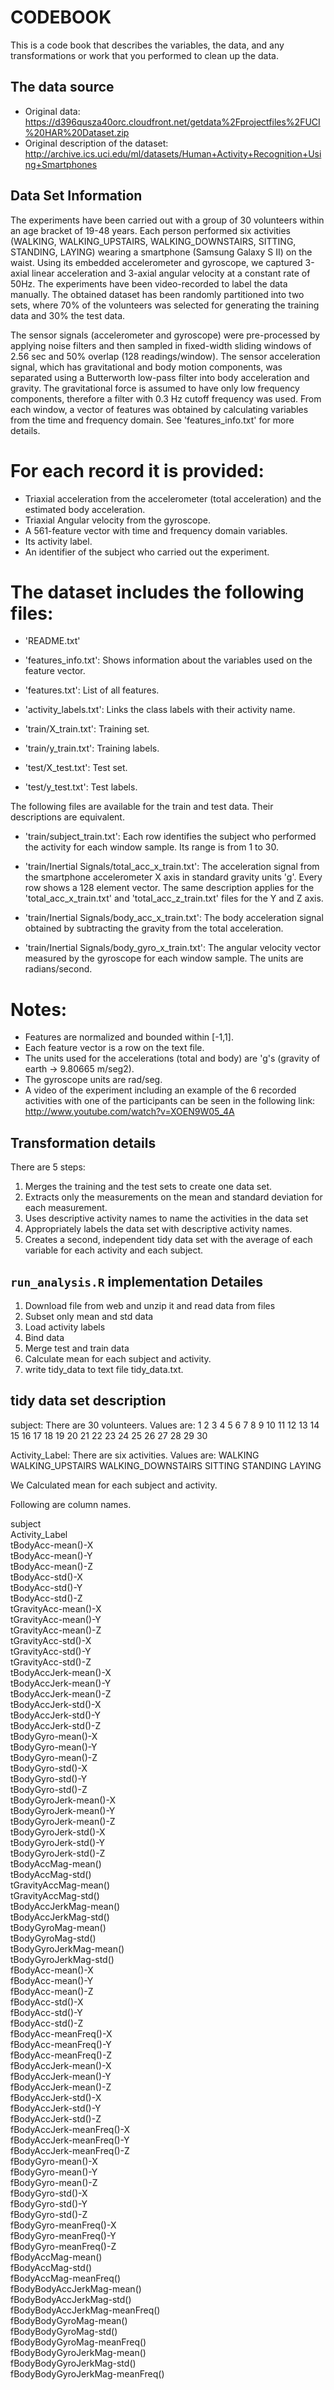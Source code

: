 # CODEBOOK

This is a code book that describes the variables, the data, and any transformations or work that you performed to clean up the data.

## The data source

* Original data: https://d396qusza40orc.cloudfront.net/getdata%2Fprojectfiles%2FUCI%20HAR%20Dataset.zip 
* Original description of the dataset: http://archive.ics.uci.edu/ml/datasets/Human+Activity+Recognition+Using+Smartphones 

## Data Set Information

The experiments have been carried out with a group of 30 volunteers within an age bracket of 19-48 years. Each person performed six activities (WALKING, WALKING_UPSTAIRS, WALKING_DOWNSTAIRS, SITTING, STANDING, LAYING) wearing a smartphone (Samsung Galaxy S II) on the waist. Using its embedded accelerometer and gyroscope, we captured 3-axial linear acceleration and 3-axial angular velocity at a constant rate of 50Hz. The experiments have been video-recorded to label the data manually. The obtained dataset has been randomly partitioned into two sets, where 70% of the volunteers was selected for generating the training data and 30% the test data. 

The sensor signals (accelerometer and gyroscope) were pre-processed by applying noise filters and then sampled in fixed-width sliding windows of 2.56 sec and 50% overlap (128 readings/window). The sensor acceleration signal, which has gravitational and body motion components, was separated using a Butterworth low-pass filter into body acceleration and gravity. The gravitational force is assumed to have only low frequency components, therefore a filter with 0.3 Hz cutoff frequency was used. From each window, a vector of features was obtained by calculating variables from the time and frequency domain. See 'features_info.txt' for more details. 

For each record it is provided:
======================================

- Triaxial acceleration from the accelerometer (total acceleration) and the estimated body acceleration.
- Triaxial Angular velocity from the gyroscope. 
- A 561-feature vector with time and frequency domain variables. 
- Its activity label. 
- An identifier of the subject who carried out the experiment.

The dataset includes the following files:
=========================================

- 'README.txt'

- 'features_info.txt': Shows information about the variables used on the feature vector.

- 'features.txt': List of all features.

- 'activity_labels.txt': Links the class labels with their activity name.

- 'train/X_train.txt': Training set.

- 'train/y_train.txt': Training labels.

- 'test/X_test.txt': Test set.

- 'test/y_test.txt': Test labels.

The following files are available for the train and test data. Their descriptions are equivalent. 

- 'train/subject_train.txt': Each row identifies the subject who performed the activity for each window sample. Its range is from 1 to 30. 

- 'train/Inertial Signals/total_acc_x_train.txt': The acceleration signal from the smartphone accelerometer X axis in standard gravity units 'g'. Every row shows a 128 element vector. The same description applies for the 'total_acc_x_train.txt' and 'total_acc_z_train.txt' files for the Y and Z axis. 

- 'train/Inertial Signals/body_acc_x_train.txt': The body acceleration signal obtained by subtracting the gravity from the total acceleration. 

- 'train/Inertial Signals/body_gyro_x_train.txt': The angular velocity vector measured by the gyroscope for each window sample. The units are radians/second. 

Notes: 
======
- Features are normalized and bounded within [-1,1].
- Each feature vector is a row on the text file.
- The units used for the accelerations (total and body) are 'g's (gravity of earth -> 9.80665 m/seg2).
- The gyroscope units are rad/seg.
- A video of the experiment including an example of the 6 recorded activities with one of the participants can be seen in the following link: http://www.youtube.com/watch?v=XOEN9W05_4A


## Transformation details

There are 5 steps:

1. Merges the training and the test sets to create one data set.
2. Extracts only the measurements on the mean and standard deviation for each measurement.
3. Uses descriptive activity names to name the activities in the data set
4. Appropriately labels the data set with descriptive activity names.
5. Creates a second, independent tidy data set with the average of each variable for each activity and each subject.

## ```run_analysis.R``` implementation Detailes

1. Download file from web and unzip it and read data from files
2. Subset only mean and std data
3. Load activity labels
4. Bind data
5. Merge test and train data
6. Calculate mean for each subject and activity.
7. write tidy_data to text file tidy_data.txt.

## tidy data set description 

subject:  There are 30 volunteers. Values are:
        1  2  3  4  5  6  7  8  9 10 11 12 13 14 15 16 17 18 19 20 21 22 23 24 25 26 27 28 29 30

Activity_Label: There are six activities. Values are:
        WALKING WALKING_UPSTAIRS WALKING_DOWNSTAIRS SITTING STANDING LAYING

We Calculated mean for each subject and activity. 

Following are column names.

subject                         
Activity_Label                 
tBodyAcc-mean()-X               
tBodyAcc-mean()-Y              
tBodyAcc-mean()-Z               
tBodyAcc-std()-X               
tBodyAcc-std()-Y                
tBodyAcc-std()-Z               
tGravityAcc-mean()-X            
tGravityAcc-mean()-Y           
tGravityAcc-mean()-Z            
tGravityAcc-std()-X            
tGravityAcc-std()-Y             
tGravityAcc-std()-Z            
tBodyAccJerk-mean()-X           
tBodyAccJerk-mean()-Y          
tBodyAccJerk-mean()-Z           
tBodyAccJerk-std()-X           
tBodyAccJerk-std()-Y            
tBodyAccJerk-std()-Z           
tBodyGyro-mean()-X              
tBodyGyro-mean()-Y             
tBodyGyro-mean()-Z              
tBodyGyro-std()-X              
tBodyGyro-std()-Y               
tBodyGyro-std()-Z              
tBodyGyroJerk-mean()-X          
tBodyGyroJerk-mean()-Y         
tBodyGyroJerk-mean()-Z          
tBodyGyroJerk-std()-X          
tBodyGyroJerk-std()-Y           
tBodyGyroJerk-std()-Z          
tBodyAccMag-mean()              
tBodyAccMag-std()              
tGravityAccMag-mean()           
tGravityAccMag-std()           
tBodyAccJerkMag-mean()          
tBodyAccJerkMag-std()          
tBodyGyroMag-mean()             
tBodyGyroMag-std()             
tBodyGyroJerkMag-mean()         
tBodyGyroJerkMag-std()         
fBodyAcc-mean()-X               
fBodyAcc-mean()-Y              
fBodyAcc-mean()-Z               
fBodyAcc-std()-X               
fBodyAcc-std()-Y                
fBodyAcc-std()-Z               
fBodyAcc-meanFreq()-X           
fBodyAcc-meanFreq()-Y          
fBodyAcc-meanFreq()-Z           
fBodyAccJerk-mean()-X          
fBodyAccJerk-mean()-Y           
fBodyAccJerk-mean()-Z          
fBodyAccJerk-std()-X            
fBodyAccJerk-std()-Y           
fBodyAccJerk-std()-Z            
fBodyAccJerk-meanFreq()-X      
fBodyAccJerk-meanFreq()-Y       
fBodyAccJerk-meanFreq()-Z      
fBodyGyro-mean()-X              
fBodyGyro-mean()-Y             
fBodyGyro-mean()-Z              
fBodyGyro-std()-X              
fBodyGyro-std()-Y               
fBodyGyro-std()-Z              
fBodyGyro-meanFreq()-X          
fBodyGyro-meanFreq()-Y         
fBodyGyro-meanFreq()-Z          
fBodyAccMag-mean()             
fBodyAccMag-std()               
fBodyAccMag-meanFreq()         
fBodyBodyAccJerkMag-mean()      
fBodyBodyAccJerkMag-std()      
fBodyBodyAccJerkMag-meanFreq()  
fBodyBodyGyroMag-mean()        
fBodyBodyGyroMag-std()          
fBodyBodyGyroMag-meanFreq()    
fBodyBodyGyroJerkMag-mean()     
fBodyBodyGyroJerkMag-std()     
fBodyBodyGyroJerkMag-meanFreq()

